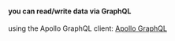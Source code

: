 #### you can read/write data via GraphQL
using the Apollo GraphQL client:
[Apollo GraphQL](https://github.com/apollographql/apollo-android)
